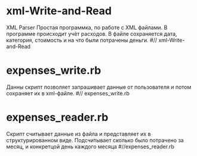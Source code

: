 # xml-Write-and-Read
XML Parser
Простая программка, по работе с XML файлами.
В программе происходит учёт расходов.
В файле сохраняется дата, категория, стоимость и на что были потрачены деньги.
#// xml-Write-and-Read

# expenses_write.rb
Данны скрипт позволяет запрашивает данные от пользователя
и потом сохраняет их в xml-файле.
#// expenses_write.rb

# expenses_reader.rb
Скрипт считывает данные из файла
и представляет их в структурированном виде.
Подсчитывает сколько было потрачено за месяц,
и конкретцой день каждого месяца
#//expenses_reader.rb
